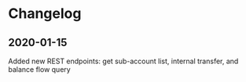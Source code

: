 # Changelog

## 2020-01-15

Added new REST endpoints: get sub-account list, internal transfer, and balance flow query

